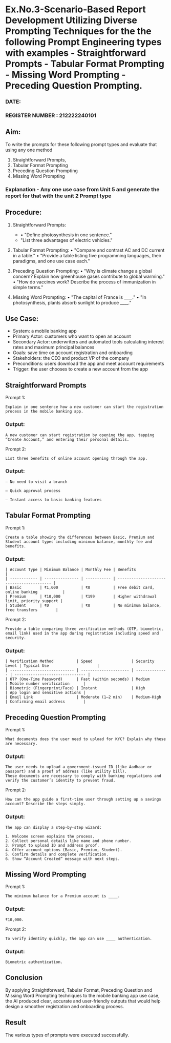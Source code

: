 # Ex.No.3-Scenario-Based Report Development Utilizing Diverse Prompting Techniques for the the following Prompt Engineering types with examples - Straightforward Prompts - Tabular Format Prompting - Missing Word Prompting - Preceding Question Prompting.

### DATE:                                                                            
### REGISTER NUMBER : 212222240101

## Aim: 
To write the prompts for these following prompt types and evaluate that using any one method 
1. Straightforward Prompts,
2. Tabular Format Prompting
3. Preceding Question Prompting
4. Missing Word Prompting

### Explanation - Any one use case from Unit 5 and generate the report for that with the unit 2 Prompt type


## Procedure:
1.	Straightforward Prompts:
    - •	"Define photosynthesis in one sentence."
    - 	"List three advantages of electric vehicles."

 3.	Tabular Format Prompting:
     •	"Compare and contrast AC and DC current in a table."
     •	"Provide a table listing five programming languages, their paradigms, and one use case each."
3. Preceding Question Prompting:
    •	"Why is climate change a global concern? Explain how greenhouse gases contribute to global warming."
    •	"How do vaccines work? Describe the process of immunization in simple terms."
4. Missing Word Prompting:
   •	"The capital of France is ____."
  •	"In photosynthesis, plants absorb sunlight to produce ____."

## Use Case:

* System: a mobile banking app
* Primary Actor: customers who want to open an account
* Secondary Actor: underwriters and automated tools calculating interest rates and maximum principal balances
* Goals: save time on account registration and onboarding
* Stakeholders: the CEO and product VP of the company
* Preconditions: users download the app and meet account requirements
* Trigger: the user chooses to create a new account from the app

## Straightforward Prompts

Prompt 1:

```
Explain in one sentence how a new customer can start the registration process in the mobile banking app.
```

### Output:
```
A new customer can start registration by opening the app, tapping “Create Account,” and entering their personal details.
```

Prompt 2:

```
List three benefits of online account opening through the app.
```

### Output:
```
– No need to visit a branch

– Quick approval process

– Instant access to basic banking features
```

## Tabular Format Prompting

Prompt 1:

```
Create a table showing the differences between Basic, Premium and Student account types including minimum balance, monthly fee and benefits.
```

### Output:

```
| Account Type | Minimum Balance | Monthly Fee | Benefits                                  |
| ------------ | --------------- | ----------- | ----------------------------------------- |
| Basic        | ₹1,000          | ₹0          | Free debit card, online banking           |
| Premium      | ₹10,000         | ₹199        | Higher withdrawal limit, priority support |
| Student      | ₹0              | ₹0          | No minimum balance, free transfers        |
```

Prompt 2:

```
Provide a table comparing three verification methods (OTP, biometric, email link) used in the app during registration including speed and security.
```

### Output:

```
| Verification Method          | Speed                 | Security Level | Typical Use                     |
| ---------------------------- | --------------------- | -------------- | ------------------------------- |
| OTP (One-Time Password)      | Fast (within seconds) | Medium         | Mobile number verification      |
| Biometric (Fingerprint/Face) | Instant               | High           | App login and sensitive actions |
| Email Link                   | Moderate (1–2 min)    | Medium-High    | Confirming email address        |
```

## Preceding Question Prompting

Prompt 1:

```
What documents does the user need to upload for KYC? Explain why these are necessary.
```

### Output:
```
The user needs to upload a government-issued ID (like Aadhaar or passport) and a proof of address (like utility bill).
These documents are necessary to comply with banking regulations and verify the customer’s identity to prevent fraud.
```

Prompt 2:

```
How can the app guide a first-time user through setting up a savings account? Describe the steps simply.
```

### Output:
```
The app can display a step-by-step wizard:

1. Welcome screen explains the process.
2. Collect personal details like name and phone number.
3. Prompt to upload ID and address proof.
4. Offer account options (Basic, Premium, Student).
5. Confirm details and complete verification.
6. Show “Account Created” message with next steps.
```

## Missing Word Prompting

Prompt 1:

```
The minimum balance for a Premium account is ____.
```

### Output:
```
₹10,000.
```

Prompt 2:

```
To verify identity quickly, the app can use ____ authentication.
```

### Output:
```
Biometric authentication.
```

## Conclusion

By applying Straightforward, Tabular Format, Preceding Question and Missing Word Prompting techniques to the mobile banking app use case, the AI produced clear, accurate and user-friendly outputs that would help design a smoother registration and onboarding process.


## Result

The various types of prompts were executed successfully.
